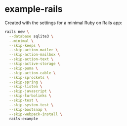 # example-rails

Created with the settings for a minimal Ruby on Rails app:

```bash
rails new \
  --database sqlite3 \
  --minimal \
  --skip-keeps \
  --skip-action-mailer \
  --skip-action-mailbox \
  --skip-action-text \
  --skip-active-storage \
  --skip-puma \
  --skip-action-cable \
  --skip-sprockets \
  --skip-spring \
  --skip-listen \
  --skip-javascript \
  --skip-turbolinks \
  --skip-test \
  --skip-system-test \
  --skip-bootsnap \
  --skip-webpack-install \
  rails-example
```
